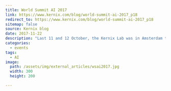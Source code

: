 ```yaml
---
title: World Summit AI 2017
link: https://www.kernix.com/blog/world-summit-ai-2017_p18
redirect_to: https://www.kernix.com/blog/world-summit-ai-2017_p18
sitemap: false
source: Kernix blog
date: 2017-11-22
description: "Last 11 and 12 October, the Kernix Lab was in Amsterdam to be a part of the World's Tech AI Summit thanks to the job done with Global Startup Weekend AI. This event brought together over a hundred of the leading experts in artificial intelligence with more than 2000 of the world's most active AI explorers."
categories:
  - events
tags:
  - AI
image: 
  path: /assets/img/external_articles/wsai2017.jpg
  width: 300
  height: 200

---
```

